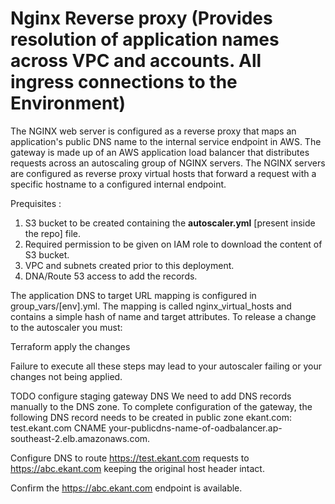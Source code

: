 # Nginx Reverse proxy (Provides resolution of application names across VPC and accounts.  All ingress connections to the Environment)

The NGINX web server is configured as a reverse proxy that maps an application's public DNS name to the internal service endpoint in AWS. The gateway is made up of an AWS application load balancer that distributes requests across an autoscaling group of NGINX servers. The NGINX servers are configured as reverse proxy virtual hosts that forward a request with a specific hostname to a configured internal endpoint.

Prequisites :

1) S3 bucket to be created containing the **autoscaler.yml** [present inside the repo] file.
2) Required permission to be given on IAM role to download the content of S3 bucket.
3) VPC and subnets created prior to this deployment.
4) DNA/Route 53 access to add the records.

The application DNS to target URL mapping is configured in group_vars/[env].yml. The mapping is called nginx_virtual_hosts and contains a simple hash of name and target attributes.
To release a change to the autoscaler you must:

Terraform apply the changes

Failure to execute all these steps may lead to your autoscaler failing or your changes not being applied.


TODO configure staging gateway DNS
We need to add DNS records manually to the DNS zone. To complete configuration of the gateway, the following DNS record needs to be created in public zone ekant.com:
test.ekant.com CNAME your-publicdns-name-of-oadbalancer.ap-southeast-2.elb.amazonaws.com.


Configure DNS to route https://test.ekant.com requests to https://abc.ekant.com keeping the original host header intact.


Confirm the https://abc.ekant.com endpoint is available.
